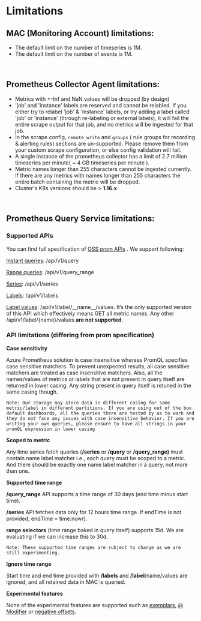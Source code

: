 # Limitations


## MAC (Monitoring Account) limitations: 
* The default limit on the number of timeseries is 1M.  
* The default limit on the number of events is 1M.  
  
<br/>

## Prometheus Collector Agent limitations:

* Metrics with +-Inf and NaN values will be dropped (by design)
* 'job' and 'instance' labels are reserved and cannot be relabled. If you either try to relabel 'job' & 'instance' labels, or try adding a label called 'job' or 'instance' (through re-labeling or external labels), it will fail the entire scrape output for that job, and no metrics will be ingested for that job. 
* In the scrape config, `remote_write` and `groups` ( rule groups for recording & alerting rules) sections are un-supported. Please remove them from your custom scrape configuration, or else config validation will fail.
* A single instance of the prometheus collector has a limit of 2.7 million timeseries per minute( ~ 4 GB timeseries per minute ).
* Metric names longer than 255 characters cannot be ingested currently. If there are any metrics with names longer than 255 characters the entire batch containing the metric will be dropped.
* Cluster's K8s versions should be > **1.16.x**

<br/>

## Prometheus Query Service limitations:  
### **Supported APIs**
You can find full specification of [OSS prom APIs](https://prometheus.io/docs/prometheus/latest/querying/api/) .  We support following:

[Instant queries](https://prometheus.io/docs/prometheus/latest/querying/api/#instant-queries): /api/v1/query

[Range queries](https://prometheus.io/docs/prometheus/latest/querying/api/#range-queries): /api/v1/query_range

[Series](https://prometheus.io/docs/prometheus/latest/querying/api/#finding-series-by-label-matchers): /api/v1/series

[Labels](https://prometheus.io/docs/prometheus/latest/querying/api/#getting-label-names): /api/v1/labels

[Label values](https://prometheus.io/docs/prometheus/latest/querying/api/#querying-label-values): /api/v1/label/\_\_name\_\_\/values. It’s the only supported version of this API which effectively means GET all metric names. Any other /api/v1/label/{name}/values **are not supported**.


### **API limitations (differing from prom specification)**
**Case sensitivity**

Azure Prometheus solution is case insensitive whereas PromQL specifies case sensitive matchers. To prevent unexpected results, all case sensitive matchers are treated as case insensitive matchers. Also, all the names/values of metrics or labels that are not present in query itself are returned in lower casing. Any string present in query itself is retuned in the same casing though.
        
    Note: Our storage may store data in different casing for same metric/label in different partitions. If you are using out of the box default dashboards, all the queries there are tested by us to work and they do not face any issues with case insensitive behavior. If you are writing your own queries, please ensure to have all strings in your promQL expression in lower casing

**Scoped to metric**

Any time series fetch queries (**/series** or **/query** or **/query_range)** must contain name label matcher i.e., each query must be scoped to a metric. And there should be exactly one name label matcher in a query, not more than one.

**Supported time range**

**/query_range** API supports a time range of 30 days (end time minus start time).

**/series** API fetches data only for 12 hours time range. If endTime is not provided, endTime = time.now().

**range selectors** (time range baked in query itself) supports 15d. We are evaluating if we can increase this to 30d.

    Note: These supported time ranges are subject to change as we are still experimenting.

**Ignore time range**

Start time and end time provided with **/labels** and **/label**/name/values are ignored, and all retained data in MAC is queried.

**Experimental features**

None of the experimental features are supported such as [exemplars](https://prometheus.io/docs/prometheus/latest/querying/api/#querying-exemplars), [@ Modifier](https://prometheus.io/docs/prometheus/latest/feature_flags/#modifier-in-promql[) or [negative offsets](https://prometheus.io/docs/prometheus/latest/feature_flags/#negative-offset-in-promql).